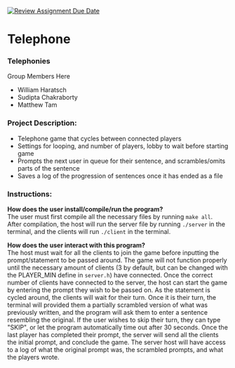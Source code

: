 [![Review Assignment Due Date](https://classroom.github.com/assets/deadline-readme-button-24ddc0f5d75046c5622901739e7c5dd533143b0c8e959d652212380cedb1ea36.svg)](https://classroom.github.com/a/SQs7pKlr)
# Telephone

### Telephonies

Group Members Here
* William Haratsch
* Sudipta Chakraborty
* Matthew Tam
  
### Project Description:
* Telephone game that cycles between connected players
* Settings for looping, and number of players, lobby to wait before starting game
* Prompts the next user in queue for their sentence, and scrambles/omits parts of the sentence
* Saves a log of the progression of sentences once it has ended as a file
  
### Instructions:

**How does the user install/compile/run the program?** <br>
The user must first compile all the necessary files by running `make all`. After compilation, the host will run the server file by running `./server` in the terminal, and the clients will run `./client` in the terminal.

**How does the user interact with this program?** <br>
The host must wait for all the clients to join the game before inputting the prompt/statement to be passed around. The game will not function properly until the necessary amount of clients (3 by default, but can be changed with the PLAYER_MIN define in `server.h`) have connected. Once the correct number of clients have connected to the server, the host can start the game by entering the prompt they wish to be passed on. As the statement is cycled around, the clients will wait for their turn. Once it is their turn, the terminal will provided them a partially scrambled version of what was previously written, and the program will ask them to enter a sentence resembling the original. If the user wishes to skip their turn, they can type "SKIP", or let the program automatically time out after 30 seconds. Once the last player has completed their prompt, the server will send all the clients the initial prompt, and conclude the game. The server host will have access to a log of what the original prompt was, the scrambled prompts, and what the players wrote.
